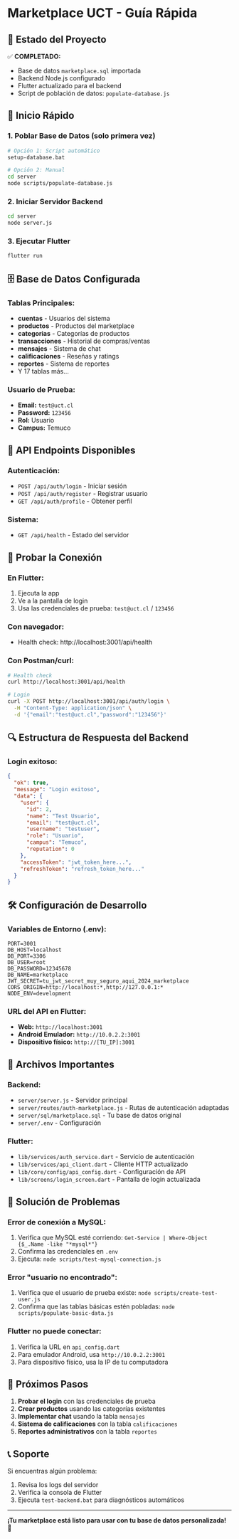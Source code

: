 # Marketplace UCT - Guía Rápida

## 🎯 Estado del Proyecto

✅ **COMPLETADO:**
- Base de datos `marketplace.sql` importada
- Backend Node.js configurado
- Flutter actualizado para el backend
- Script de población de datos: `populate-database.js`

## 🚀 Inicio Rápido

### 1. Poblar Base de Datos (solo primera vez)

```bash
# Opción 1: Script automático
setup-database.bat

# Opción 2: Manual
cd server
node scripts/populate-database.js
```

### 2. Iniciar Servidor Backend

```bash
cd server
node server.js
```

### 3. Ejecutar Flutter

```bash
flutter run
```

## 🗄️ Base de Datos Configurada

### Tablas Principales:
- **cuentas** - Usuarios del sistema
- **productos** - Productos del marketplace
- **categorias** - Categorías de productos
- **transacciones** - Historial de compras/ventas
- **mensajes** - Sistema de chat
- **calificaciones** - Reseñas y ratings
- **reportes** - Sistema de reportes
- Y 17 tablas más...

### Usuario de Prueba:
- **Email:** `test@uct.cl`
- **Password:** `123456`
- **Rol:** Usuario
- **Campus:** Temuco

## 🔧 API Endpoints Disponibles

### Autenticación:
- `POST /api/auth/login` - Iniciar sesión
- `POST /api/auth/register` - Registrar usuario  
- `GET /api/auth/profile` - Obtener perfil

### Sistema:
- `GET /api/health` - Estado del servidor

## 📱 Probar la Conexión

### En Flutter:
1. Ejecuta la app
2. Ve a la pantalla de login
3. Usa las credenciales de prueba: `test@uct.cl` / `123456`

### Con navegador:
- Health check: http://localhost:3001/api/health

### Con Postman/curl:
```bash
# Health check
curl http://localhost:3001/api/health

# Login
curl -X POST http://localhost:3001/api/auth/login \
  -H "Content-Type: application/json" \
  -d '{"email":"test@uct.cl","password":"123456"}'
```

## 🔍 Estructura de Respuesta del Backend

### Login exitoso:
```json
{
  "ok": true,
  "message": "Login exitoso",
  "data": {
    "user": {
      "id": 2,
      "name": "Test Usuario",
      "email": "test@uct.cl",
      "username": "testuser",
      "role": "Usuario",
      "campus": "Temuco",
      "reputation": 0
    },
    "accessToken": "jwt_token_here...",
    "refreshToken": "refresh_token_here..."
  }
}
```

## 🛠️ Configuración de Desarrollo

### Variables de Entorno (.env):
```env
PORT=3001
DB_HOST=localhost
DB_PORT=3306
DB_USER=root
DB_PASSWORD=12345678
DB_NAME=marketplace
JWT_SECRET=tu_jwt_secret_muy_seguro_aqui_2024_marketplace
CORS_ORIGIN=http://localhost:*,http://127.0.0.1:*
NODE_ENV=development
```

### URL del API en Flutter:
- **Web:** `http://localhost:3001`
- **Android Emulador:** `http://10.0.2.2:3001`
- **Dispositivo físico:** `http://[TU_IP]:3001`

## 📂 Archivos Importantes

### Backend:
- `server/server.js` - Servidor principal
- `server/routes/auth-marketplace.js` - Rutas de autenticación adaptadas
- `server/sql/marketplace.sql` - Tu base de datos original
- `server/.env` - Configuración

### Flutter:
- `lib/services/auth_service.dart` - Servicio de autenticación
- `lib/services/api_client.dart` - Cliente HTTP actualizado
- `lib/core/config/api_config.dart` - Configuración de API
- `lib/screens/login_screen.dart` - Pantalla de login actualizada

## 🚨 Solución de Problemas

### Error de conexión a MySQL:
1. Verifica que MySQL esté corriendo: `Get-Service | Where-Object {$_.Name -like "*mysql*"}`
2. Confirma las credenciales en `.env`
3. Ejecuta: `node scripts/test-mysql-connection.js`

### Error "usuario no encontrado":
1. Verifica que el usuario de prueba existe: `node scripts/create-test-user.js`
2. Confirma que las tablas básicas estén pobladas: `node scripts/populate-basic-data.js`

### Flutter no puede conectar:
1. Verifica la URL en `api_config.dart`
2. Para emulador Android, usa `http://10.0.2.2:3001`
3. Para dispositivo físico, usa la IP de tu computadora

## 🎉 Próximos Pasos

1. **Probar el login** con las credenciales de prueba
2. **Crear productos** usando las categorías existentes
3. **Implementar chat** usando la tabla `mensajes`
4. **Sistema de calificaciones** con la tabla `calificaciones`
5. **Reportes administrativos** con la tabla `reportes`

## 📞 Soporte

Si encuentras algún problema:
1. Revisa los logs del servidor
2. Verifica la consola de Flutter
3. Ejecuta `test-backend.bat` para diagnósticos automáticos

---

**¡Tu marketplace está listo para usar con tu base de datos personalizada! 🚀**
